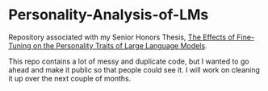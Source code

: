 # Personality-Analysis-of-LMs

Repository associated with my Senior Honors Thesis, [The Effects of Fine-Tuning on the Personality Traits of Large Language Models](https://cdr.lib.unc.edu/concern/honors_theses/ws859r61t). 

This repo contains a lot of messy and duplicate code, but I wanted to go ahead and make it public so that people could see it. I will work on cleaning it up over the next couple of months.
